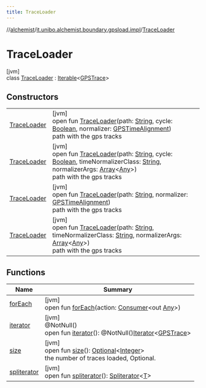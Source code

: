 ```yaml
---
title: TraceLoader
---
```

//[alchemist](../../../index.html)/[it.unibo.alchemist.boundary.gpsload.impl](../index.html)/[TraceLoader](index.html)



# TraceLoader



[jvm]\
class [TraceLoader](index.html) : [Iterable](https://docs.oracle.com/javase/8/docs/api/java/lang/Iterable.html)<[GPSTrace](../../it.unibo.alchemist.model.interfaces/-g-p-s-trace/index.html)>



## Constructors


| | |
|---|---|
| [TraceLoader](-trace-loader.html) | [jvm]<br>open fun [TraceLoader](-trace-loader.html)(path: [String](https://docs.oracle.com/javase/8/docs/api/java/lang/String.html), cycle: [Boolean](https://kotlinlang.org/api/latest/jvm/stdlib/kotlin/-boolean/index.html), normalizer: [GPSTimeAlignment](../../it.unibo.alchemist.boundary.gpsload.api/-g-p-s-time-alignment/index.html))<br>path with the gps tracks |
| [TraceLoader](-trace-loader.html) | [jvm]<br>open fun [TraceLoader](-trace-loader.html)(path: [String](https://docs.oracle.com/javase/8/docs/api/java/lang/String.html), cycle: [Boolean](https://kotlinlang.org/api/latest/jvm/stdlib/kotlin/-boolean/index.html), timeNormalizerClass: [String](https://docs.oracle.com/javase/8/docs/api/java/lang/String.html), normalizerArgs: [Array](https://kotlinlang.org/api/latest/jvm/stdlib/kotlin/-array/index.html)<[Any](https://kotlinlang.org/api/latest/jvm/stdlib/kotlin/-any/index.html)>)<br>path with the gps tracks |
| [TraceLoader](-trace-loader.html) | [jvm]<br>open fun [TraceLoader](-trace-loader.html)(path: [String](https://docs.oracle.com/javase/8/docs/api/java/lang/String.html), normalizer: [GPSTimeAlignment](../../it.unibo.alchemist.boundary.gpsload.api/-g-p-s-time-alignment/index.html))<br>path with the gps tracks |
| [TraceLoader](-trace-loader.html) | [jvm]<br>open fun [TraceLoader](-trace-loader.html)(path: [String](https://docs.oracle.com/javase/8/docs/api/java/lang/String.html), timeNormalizerClass: [String](https://docs.oracle.com/javase/8/docs/api/java/lang/String.html), normalizerArgs: [Array](https://kotlinlang.org/api/latest/jvm/stdlib/kotlin/-array/index.html)<[Any](https://kotlinlang.org/api/latest/jvm/stdlib/kotlin/-any/index.html)>)<br>path with the gps tracks |


## Functions


| Name | Summary |
|---|---|
| [forEach](../../it.unibo.alchemist.expressions.implementations/-list-tree-node/index.html#-655675525%2FFunctions%2F-134779887) | [jvm]<br>open fun [forEach](../../it.unibo.alchemist.expressions.implementations/-list-tree-node/index.html#-655675525%2FFunctions%2F-134779887)(action: [Consumer](https://docs.oracle.com/javase/8/docs/api/java/util/function/Consumer.html)<out [Any](https://kotlinlang.org/api/latest/jvm/stdlib/kotlin/-any/index.html)>) |
| [iterator](iterator.html) | [jvm]<br>@NotNull()<br>open fun [iterator](iterator.html)(): @NotNull()[Iterator](https://docs.oracle.com/javase/8/docs/api/java/util/Iterator.html)<[GPSTrace](../../it.unibo.alchemist.model.interfaces/-g-p-s-trace/index.html)> |
| [size](size.html) | [jvm]<br>open fun [size](size.html)(): [Optional](https://docs.oracle.com/javase/8/docs/api/java/util/Optional.html)<[Integer](https://docs.oracle.com/javase/8/docs/api/java/lang/Integer.html)><br>the number of traces loaded, Optional. |
| [spliterator](../../it.unibo.alchemist.expressions.implementations/-list-tree-node/index.html#-677603448%2FFunctions%2F-134779887) | [jvm]<br>open fun [spliterator](../../it.unibo.alchemist.expressions.implementations/-list-tree-node/index.html#-677603448%2FFunctions%2F-134779887)(): [Spliterator](https://docs.oracle.com/javase/8/docs/api/java/util/Spliterator.html)<[T](https://docs.oracle.com/javase/8/docs/api/java/lang/Iterable.html)> |

